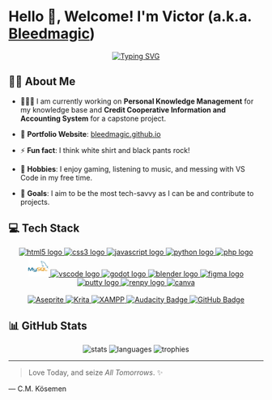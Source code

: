 # Hello 👋, Welcome! I'm Victor (a.k.a. [Bleedmagic][steam])

[steam]: https://steamcommunity.com/profiles/76561198444268546

<p align="center">
  <a href="https://git.io/typing-svg"><img src="https://readme-typing-svg.demolab.com?font=Fira+Code&duration=3000&pause=225&color=FF69B4&center=true&vCenter=true&multiline=true&repeat=false&width=500&height=125&lines=I+write+code%2C+perhaps+tragedies.;Running+on+a+potato+machine~;Printing+less+than+threes+since+forever!" alt="Typing SVG" /></a>
</p>

<!-- # 👀 Hi, stranger! 👋🏻 -->

## 👨‍💻 About Me

- 👨🏻‍💻 I am currently working on **Personal Knowledge Management** for my knowledge base and **Credit Cooperative Information and Accounting System** for a capstone project.

- 📂 **Portfolio Website**: [bleedmagic.github.io](https://bleedmagic.github.io/)

- ⚡ **Fun fact**: I think white shirt and black pants rock!

- 🎲 **Hobbies**: I enjoy gaming, listening to music, and messing with VS Code in my free time.

- 🎯 **Goals**: I aim to be the most tech-savvy as I can be and contribute to projects.

## 💻 Tech Stack

<div align="center">
    <a href="https://developer.mozilla.org/en-US/docs/Web/HTML">
      <img src="https://cdn.jsdelivr.net/gh/devicons/devicon/icons/html5/html5-original.svg" height="40" alt="html5 logo" />
    </a>
    <a href="https://developer.mozilla.org/en-US/docs/Web/CSS">
      <img src="https://cdn.jsdelivr.net/gh/devicons/devicon/icons/css3/css3-original.svg" height="40" alt="css3 logo" />
    </a>
    <a href="https://developer.mozilla.org/en-US/docs/Web/JavaScript">
      <img src="https://cdn.jsdelivr.net/gh/devicons/devicon/icons/javascript/javascript-original.svg" height="40" alt="javascript logo" />
    </a>
    <a href="https://docs.python.org/3/">
      <img src="https://cdn.jsdelivr.net/gh/devicons/devicon/icons/python/python-original.svg" height="40" alt="python logo" />
    </a>
    <a href="https://www.php.net/docs.php">
      <img src="https://cdn.jsdelivr.net/gh/devicons/devicon/icons/php/php-original.svg" height="40" alt="php logo" />
    </a>
    <a href="https://dev.mysql.com/doc/">
      <img src="https://raw.githubusercontent.com/devicons/devicon/master/icons/mysql/mysql-original-wordmark.svg" height="40" alt="mysql logo" />
    </a>
    <a href="https://code.visualstudio.com/">
      <img src="https://cdn.jsdelivr.net/gh/devicons/devicon/icons/vscode/vscode-original.svg" height="40" alt="vscode logo" />
    </a>
    <a href="https://godotengine.org/">
      <img src="https://cdn.jsdelivr.net/gh/devicons/devicon/icons/godot/godot-original.svg" height="40" alt="godot logo" />
    </a>
    <a href="https://www.blender.org/">
      <img src="https://cdn.jsdelivr.net/gh/devicons/devicon/icons/blender/blender-original.svg" height="40" alt="blender logo" />
    </a>
    <a href="https://www.figma.com/">
      <img src="https://cdn.jsdelivr.net/gh/devicons/devicon/icons/figma/figma-original.svg" height="40" alt="figma logo" />
    </a>
    <a href="https://www.chiark.greenend.org.uk/~sgtatham/putty/latest.html">
      <img src="https://cdn.jsdelivr.net/gh/devicons/devicon/icons/putty/putty-original.svg" height="40" alt="putty logo" />
    </a>
    <a href="https://www.renpy.org/">
      <img src="https://cdn.jsdelivr.net/gh/devicons/devicon/icons/renpy/renpy-original.svg" height="40" alt="renpy logo" />
    </a>
    <a href="https://www.canva.com/">
      <img src="https://cdn.jsdelivr.net/gh/devicons/devicon@latest/icons/canva/canva-original.svg" height="40" alt="canva"/>
    </a>
  </div>
</div>

<br>

<!--
This is a funny easter egg. LAUGH!
-->

<div align="center">
<a href="https://www.aseprite.org/">
  <img src="https://img.shields.io/badge/Aseprite-FFFFFF?style=for-the-badge&logo=Aseprite&logoColor=" alt="Aseprite" />
</a>
<a href="https://krita.org/en/">
  <img src="https://img.shields.io/badge/Krita-203759?style=for-the-badge&logo=krita&logoColor=EEF37B" alt="Krita" />
</a>
<a href="https://www.apachefriends.org/index.html">
  <img src="https://img.shields.io/static/v1?style=for-the-badge&message=XAMPP&color=FB7A24&logo=XAMPP&logoColor=FFFFFF&label=" alt="XAMPP" />
</a>
<a href="https://www.audacityteam.org/">
  <img src="https://img.shields.io/badge/Audacity-0024da?style=for-the-badge&logo=Audacity" alt="Audacity Badge">
</a>
<a href="https://github.com/">
  <img src="https://img.shields.io/badge/GitHub-181717?style=for-the-badge&logo=GitHub" alt="GitHub Badge">
</a>
</div>

## 📊 GitHub Stats

<div align="center">
  <img src="https://github-readme-stats.vercel.app/api?username=bleedmagic&hide_title=false&hide_rank=false&show_icons=true&include_all_commits=true&count_private=true&disable_animations=false&theme=dracula&locale=en&hide_border=false" height="150" alt="stats"  />
  <img src="https://github-readme-stats.vercel.app/api/top-langs?username=bleedmagic&locale=en&hide_title=false&layout=compact&card_width=320&langs_count=5&theme=dracula&hide_border=false" height="150" alt="languages"  />
  <img src="https://github-profile-trophy.vercel.app/?username=Bleedmagic&theme=dracula&no-frame=false&no-bg=true&margin-w=5&margin-h=5&row=2&column=4" alt="trophies"></img>
</div>

---

> Love Today, and seize _All Tomorrows_. ✨

— C.M. Kösemen

<!--
The me writing this wants to make a blog, so get to it, future me!
-->

<!--
<div align="center">
👇🏻 Here is a list of the Open Source projects I work on: 👇🏻
</div>
-->
